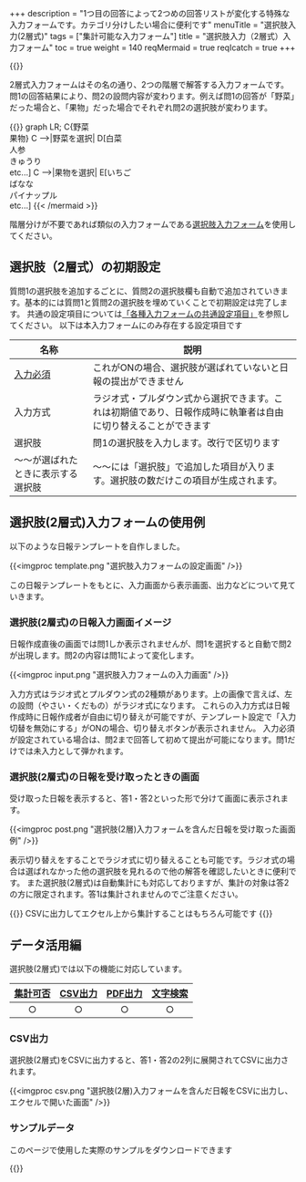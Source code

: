 +++
description = "1つ目の回答によって2つめの回答リストが変化する特殊な入力フォームです。カテゴリ分けしたい場合に便利です"
menuTitle = "選択肢入力(2層式)"
tags = ["集計可能な入力フォーム"]
title = "選択肢入力（2層式）入力フォーム"
toc = true
weight = 140
reqMermaid = true
reqIcatch = true
+++

{{<icatch filename="select-step" msg="Q1の答によって Q2の選択が変化" title="選択肢ステップ入力フォーム" desc="選択肢（2層)を使った日報テンプレートの例" fontsize="30px" alice="ok" >}}



2層式入力フォームはその名の通り、2つの階層で解答する入力フォームです。問1の回答結果により、問2の設問内容が変わります。例えば問1の回答が「野菜」だった場合と、「果物」だった場合でそれぞれ問2の選択肢が変わります。

{{<mermaid align="center">}}
graph LR;
    C{野菜<br>果物}
    C -->|野菜を選択| D[白菜<br>人参<br>きゅうり<br>etc...]
    C -->|果物を選択| E[いちご<br>ばなな<br>パイナップル<br>etc...]
{{< /mermaid >}}

階層分けが不要であれば類似の入力フォームである[選択肢入力フォーム](/org/groupsetting/template/select/)を使用してください。

## 選択肢（2層式）の初期設定

質問1の選択肢を追加するごとに、質問2の選択肢欄も自動で追加されていきます。基本的には質問1と質問2の選択肢を埋めていくことで初期設定は完了します。
共通の設定項目については[「各種入力フォームの共通設定項目」]((/org/groupsetting/template/make/#common_setting))を参照してください。
以下は本入力フォームにのみ存在する設定項目です

|名称|説明|
|---|---|
|[入力必須](/blog/required/)|これがONの場合、選択肢が選ばれていないと日報の提出ができません|
|入力方式|ラジオ式・プルダウン式から選択できます。これは初期値であり、日報作成時に執筆者は自由に切り替えることができます|
|選択肢|問1の選択肢を入力します。改行で区切ります|
|〜〜が選ばれたときに表示する選択肢|〜〜には「選択肢」で追加した項目が入ります。選択肢の数だけこの項目が生成されます。|

## 選択肢(2層式)入力フォームの使用例

以下のような日報テンプレートを自作しました。

{{<imgproc template.png "選択肢入力フォームの設定画面" />}}

この日報テンプレートをもとに、入力画面から表示画面、出力などについて見ていきます。

### 選択肢(2層式)の日報入力画面イメージ

日報作成直後の画面では問1しか表示されませんが、問1を選択すると自動で問2が出現します。問2の内容は問1によって変化します。

{{<imgproc input.png "選択肢入力フォームの入力画面" />}}

入力方式はラジオ式とプルダウン式の2種類があります。上の画像で言えば、左の設問（やさい・くだもの）がラジオ式になります。
これらの入力方式は日報作成時に日報作成者が自由に切り替えが可能ですが、テンプレート設定で「入力切替を無効にする」がONの場合、切り替えボタンが表示されません。
入力必須が設定されている場合は、問2まで回答して初めて提出が可能になります。問1だけでは未入力として弾かれます。

### 選択肢(2層式)の日報を受け取ったときの画面

受け取った日報を表示すると、答1・答2といった形で分けて画面に表示されます。

{{<imgproc post.png "選択肢(2層)入力フォームを含んだ日報を受け取った画面例" />}}

表示切り替えをすることでラジオ式に切り替えることも可能です。ラジオ式の場合は選ばれなかった他の選択肢を見れるので他の解答を確認したいときに便利です。
また選択肢(2層式)は自動集計にも対応しておりますが、集計の対象は答2の方に限定されます。答1は集計されませんのでご注意ください。

{{<alice pos="right" icon="pc">}}
CSVに出力してエクセル上から集計することはもちろん可能です
{{</alice>}}

## データ活用編

選択肢(2層式)では以下の機能に対応しています。

|[集計可否](/report/analytics/)|[CSV出力](/report/analytics/csv/)|[PDF出力](/report/read/pdf/)|[文字検索](/report/read/list/)|
|:---:|:---:|:---:|:---:|
|○|○|○|○|

### CSV出力

選択肢(2層式)をCSVに出力すると、答1・答2の2列に展開されてCSVに出力されます。

{{<imgproc csv.png "選択肢(2層)入力フォームを含んだ日報をCSVに出力し、エクセルで開いた画面" />}}

### サンプルデータ

このページで使用した実際のサンプルをダウンロードできます

{{<attachments style="orange" />}}
